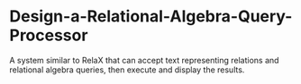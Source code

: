 # Design-a-Relational-Algebra-Query-Processor
A system similar to RelaX that can accept text representing relations and relational algebra queries, then execute and display the results.

